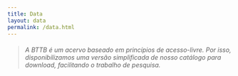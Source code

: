 ```yaml
---
title: Data
layout: data
permalink: /data.html
---
```


> <h6> A BTTB é um acervo baseado em princípios de acesso-livre. Por isso, disponibilizamos uma versão simplificada de nosso catálogo para download, facilitando o trabalho de pesquisa. </h6>